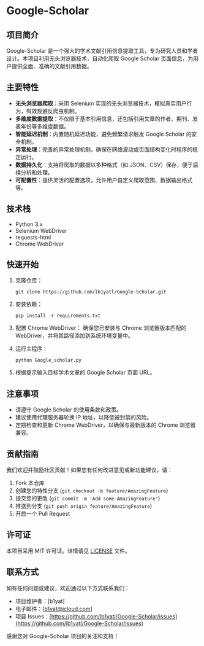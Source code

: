 # Google-Scholar

## 项目简介

Google-Scholar 是一个强大的学术文献引用信息提取工具，专为研究人员和学者设计。本项目利用无头浏览器技术，自动化爬取 Google Scholar 页面信息，为用户提供全面、准确的文献引用数据。


## 主要特性

- **无头浏览器爬取**：采用 Selenium 实现的无头浏览器技术，模拟真实用户行为，有效规避反爬虫机制。
- **多维度数据提取**：不仅限于基本引用信息，还包括引用文章的作者、期刊、发表年份等多维度数据。
- **智能延迟机制**：内置随机延迟功能，避免频繁请求触发 Google Scholar 的安全机制。
- **异常处理**：完善的异常处理机制，确保在网络波动或页面结构变化时程序的稳定运行。
- **数据持久化**：支持将爬取的数据以多种格式（如 JSON、CSV）保存，便于后续分析和处理。
- **可配置性**：提供灵活的配置选项，允许用户自定义爬取范围、数据输出格式等。

## 技术栈

- Python 3.x
- Selenium WebDriver
- requests-html
- Chrome WebDriver

## 快速开始

1. 克隆仓库：
   ```
   git clone https://github.com/lb1yatl/Google-Scholar.git
   ```

2. 安装依赖：
   ```
   pip install -r requirements.txt
   ```

3. 配置 Chrome WebDriver：
   确保您已安装与 Chrome 浏览器版本匹配的 WebDriver，并将其路径添加到系统环境变量中。

4. 运行主程序：
   ```
   python Google_scholar.py
   ```

5. 根据提示输入目标学术文章的 Google Scholar 页面 URL。

## 注意事项

- 请遵守 Google Scholar 的使用条款和政策。
- 建议使用代理服务器轮换 IP 地址，以降低被封禁的风险。
- 定期检查和更新 Chrome WebDriver，以确保与最新版本的 Chrome 浏览器兼容。

## 贡献指南

我们欢迎并鼓励社区贡献！如果您有任何改进意见或新功能建议，请：

1. Fork 本仓库
2. 创建您的特性分支 (`git checkout -b feature/AmazingFeature`)
3. 提交您的更改 (`git commit -m 'Add some AmazingFeature'`)
4. 推送到分支 (`git push origin feature/AmazingFeature`)
5. 开启一个 Pull Request

## 许可证

本项目采用 MIT 许可证。详情请见 [LICENSE](LICENSE) 文件。

## 联系方式

如有任何问题或建议，欢迎通过以下方式联系我们：

- 项目维护者：[b1yat]
- 电子邮件：[b1yat@icloud.com]
- 项目 Issues：[https://github.com/lb1yatl/Google-Scholar/issues](https://github.com/lb1yatl/Google-Scholar/issues)

感谢您对 Google-Scholar 项目的关注和支持！